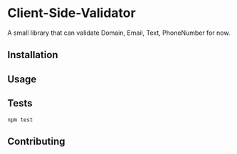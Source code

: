 Client-Side-Validator
=========

A small library that can validate Domain, Email, Text, PhoneNumber for now.

## Installation

## Usage


## Tests

  `npm test`

## Contributing

